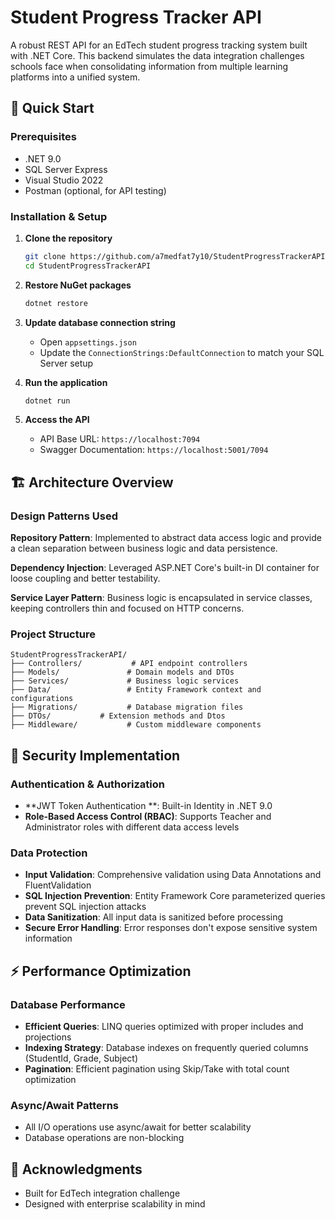 # Student Progress Tracker API

A robust REST API for an EdTech student progress tracking system built with .NET Core. This backend simulates the data integration challenges schools face when consolidating information from multiple learning platforms into a unified system.

## 🚀 Quick Start

### Prerequisites
- .NET 9.0
- SQL Server Express
- Visual Studio 2022
- Postman (optional, for API testing)

### Installation & Setup

1. **Clone the repository**
   ```bash
   git clone https://github.com/a7medfat7y10/StudentProgressTrackerAPI.git
   cd StudentProgressTrackerAPI
   ```

2. **Restore NuGet packages**
   ```bash
   dotnet restore
   ```

3. **Update database connection string**
   - Open `appsettings.json`
   - Update the `ConnectionStrings:DefaultConnection` to match your SQL Server setup
     
4. **Run the application**
   ```bash
   dotnet run
   ```

5. **Access the API**
   - API Base URL: `https://localhost:7094`
   - Swagger Documentation: `https://localhost:5001/7094`

## 🏗️ Architecture Overview

### Design Patterns Used

**Repository Pattern**: Implemented to abstract data access logic and provide a clean separation between business logic and data persistence.

**Dependency Injection**: Leveraged ASP.NET Core's built-in DI container for loose coupling and better testability.

**Service Layer Pattern**: Business logic is encapsulated in service classes, keeping controllers thin and focused on HTTP concerns.

### Project Structure
```
StudentProgressTrackerAPI/
├── Controllers/           # API endpoint controllers
├── Models/               # Domain models and DTOs
├── Services/             # Business logic services
├── Data/                 # Entity Framework context and configurations
├── Migrations/           # Database migration files
├── DTOs/           # Extension methods and Dtos
├── Middleware/           # Custom middleware components
```

## 🔐 Security Implementation

### Authentication & Authorization
- **JWT Token Authentication **: Built-in Identity in .NET 9.0
- **Role-Based Access Control (RBAC)**: Supports Teacher and Administrator roles with different data access levels

### Data Protection
- **Input Validation**: Comprehensive validation using Data Annotations and FluentValidation
- **SQL Injection Prevention**: Entity Framework Core parameterized queries prevent SQL injection attacks
- **Data Sanitization**: All input data is sanitized before processing
- **Secure Error Handling**: Error responses don't expose sensitive system information

## ⚡ Performance Optimization

### Database Performance
- **Efficient Queries**: LINQ queries optimized with proper includes and projections
- **Indexing Strategy**: Database indexes on frequently queried columns (StudentId, Grade, Subject)
- **Pagination**: Efficient pagination using Skip/Take with total count optimization

### Async/Await Patterns
- All I/O operations use async/await for better scalability
- Database operations are non-blocking

## 🙏 Acknowledgments

- Built for EdTech integration challenge
- Designed with enterprise scalability in mind
